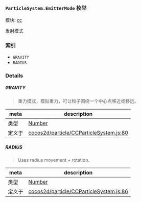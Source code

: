 ### `ParticleSystem.EmitterMode` 枚举



模块: [cc](../modules/cc.md)


发射模式


### 索引
  - `GRAVITY`
  - `RADIUS`

### Details


##### GRAVITY

> 重力模式，模拟重力，可让粒子围绕一个中心点移近或移远。

| meta | description |
|------|-------------|
| 类型 | <a href="https://developer.mozilla.org/en/JavaScript/Reference/Global_Objects/Number" class="crosslink external" target="_blank">Number</a> |
| 定义于 | [cocos2d/particle/CCParticleSystem.js:80](https://github.com/cocos-creator/engine/blob/79b9133d6e0e44b4b8f033ba86231ae21522f2dc/cocos2d/particle/CCParticleSystem.js#L80) |



##### RADIUS

> Uses radius movement + rotation.

| meta | description |
|------|-------------|
| 类型 | <a href="https://developer.mozilla.org/en/JavaScript/Reference/Global_Objects/Number" class="crosslink external" target="_blank">Number</a> |
| 定义于 | [cocos2d/particle/CCParticleSystem.js:86](https://github.com/cocos-creator/engine/blob/79b9133d6e0e44b4b8f033ba86231ae21522f2dc/cocos2d/particle/CCParticleSystem.js#L86) |


